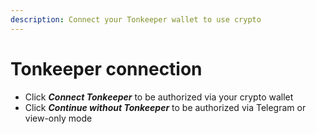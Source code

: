 ```yaml
---
description: Connect your Tonkeeper wallet to use crypto
---
```


# Tonkeeper connection

* Click _**Connect Tonkeeper**_ to be authorized via your crypto wallet
* Click _**Continue without Tonkeeper**_ to be authorized via Telegram or view-only mode
